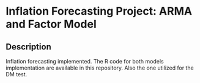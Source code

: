 <h1> Inflation Forecasting Project: ARMA and Factor Model </h1>

<h2>Description</h2>
Inflation forecasting implemented. The R code for both models implementation are available in this repository. Also the one utilized for the DM test.

